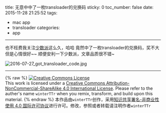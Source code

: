 title: 无意中中了一枚transloader的兑换码
sticky: 0
toc_number: false
date: 2015-11-28 21:25:52
tags:
  - mac app
  - transloader
categories:
  - app
---

也不枉费我关注[少数派](http://sspai)这么久，哈哈
竟然中了一枚transloader的兑换码，奖不大但是心情很好~~
顺便安利一下少数派，文章品质很不错~

![2016-07-27_got_transloader_code.jpg](http://7xljtv.com1.z0.glb.clouddn.com/images/2015-11-28-Got-the-redeem-code-for-transloader/2016-07-27_got_transloader_code.jpg)

<!--more-->


---

{% raw %}
<a rel="license" href="http://creativecommons.org/licenses/by-nc-sa/4.0/"><img alt="Creative Commons License" style="border-width:0" src="https://i.creativecommons.org/l/by-nc-sa/4.0/88x31.png" /></a><br />This work is licensed under a <a rel="license" href="http://creativecommons.org/licenses/by-nc-sa/4.0/">Creative Commons Attribution-NonCommercial-ShareAlike 4.0 International License</a>.
Please refer to the auther's name `winterTTr` when you remix, transform, and build upon this material. 
{% endraw %}
本作品由`winterTTr`创作，采用[知识共享署名-非商业性使用 4.0 国际许可协议](http://creativecommons.org/licenses/by-nc-sa/4.0/)进行许可。修改，参照或者转载请注明作者`winterTTr`



